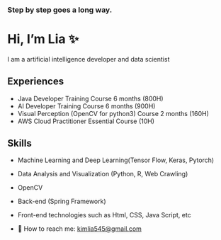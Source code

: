 ### Step by step goes a long way.

# Hi, I’m Lia ✨
I am a artificial intelligence developer and data scientist 

## Experiences 
- Java Developer Training Course 6 months (800H)
- AI Developer Training Course 6 months (900H)
- Visual Perception (OpenCV for python3) Course 2 months (160H)
- AWS Cloud Practitioner Essential Course (10H)

## Skills
- Machine Learning and Deep Learning(Tensor Flow, Keras, Pytorch)
- Data Analysis and Visualization (Python, R, Web Crawling)
- OpenCV
- Back-end (Spring Framework)
- Front-end technologies such as Html, CSS, Java Script, etc

- 💬 How to reach me: kimlia545@gmail.com

<!--
**kimlia545/kimlia545** is a ✨ _special_ ✨ repository because its `README.md` (this file) appears on your GitHub profile.


